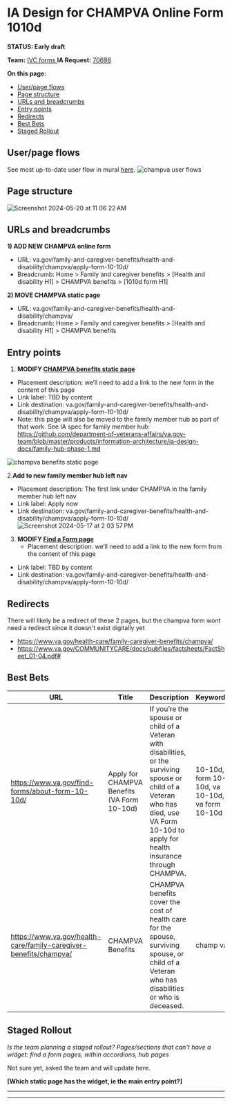 # IA Design for CHAMPVA Online Form 1010d
**STATUS: Early draft**

**Team:** [IVC forms
](https://github.com/department-of-veterans-affairs/va.gov-team/blob/master/products/health-care/integrated-health/README.md)
**IA Request:** [70698](https://github.com/orgs/department-of-veterans-affairs/projects/929/views/26?pane=issue&itemId=46249175)

**On this page:**
- [User/page flows](#flows)
- [Page structure](#map)
- [URLs and breadcrumbs](#url)
- [Entry points](#nav)
- [Redirects](#redirects)
- [Best Bets](#bestbets)
- [Staged Rollout](#stagedrollout)


## <a name="flows"></a>User/page flows <br>
See most up-to-date user flow in mural [here](https://app.mural.co/t/departmentofveteransaffairs9999/m/departmentofveteransaffairs9999/1702677961676/13148d7aadd948a857eaa8fe5e04f6a9b09c3f9e?sender=ua67f17f1c416a96ea04d2476). 
![champva user flows](https://github.com/department-of-veterans-affairs/va.gov-team/assets/122126772/cbca1cec-9f66-4bb5-9247-792bf308077a)


## <a name="map"></a>Page structure<br>
![Screenshot 2024-05-20 at 11 06 22 AM](https://github.com/department-of-veterans-affairs/va.gov-team/assets/122126772/b08c42f3-ad42-43bc-a09f-1c69cc283556)



## <a name="url"></a>URLs and breadcrumbs

**1) ADD NEW CHAMPVA online form**
- URL: va.gov/family-and-caregiver-benefits/health-and-disability/champva/apply-form-10-10d/
- Breadcrumb: Home > Family and caregiver benefits > [Health and disability H1] > CHAMPVA benefits > [1010d form H1]

**2) MOVE CHAMPVA static page**
- URL: va.gov/family-and-caregiver-benefits/health-and-disability/champva/
- Breadcrumb: Home > Family and caregiver benefits > [Health and disability H1] > CHAMPVA benefits


## <a name="nav"></a>Entry points <br>

1. **MODIFY [CHAMPVA benefits static page](https://www.va.gov/health-care/family-caregiver-benefits/champva/)**
  - Placement description: we’ll need to add a link to the new form in the content of this page
  - Link label: TBD by content
  - Link destination: va.gov/family-and-caregiver-benefits/health-and-disability/champva/apply-form-10-10d/
  - Note: this page will also be moved to the family member hub as part of that work. See IA spec for family member hub: https://github.com/department-of-veterans-affairs/va.gov-team/blob/master/products/information-architecture/ia-design-docs/family-hub-phase-1.md
    
![champva benefits static page](https://github.com/department-of-veterans-affairs/va.gov-team/assets/122126772/514f4385-df84-4833-8c82-3d44994b302e)

2.**Add to new family member hub left nav**
  - Placement description: The first link under CHAMPVA in the family member hub left nav
  - Link label: Apply now
  - Link destination: va.gov/family-and-caregiver-benefits/health-and-disability/champva/apply-form-10-10d/
![Screenshot 2024-05-17 at 2 03 57 PM](https://github.com/department-of-veterans-affairs/va.gov-team/assets/122126772/8f49519c-58c8-421b-b63d-c1e96ee33c7c)


3. **MODIFY [Find a Form page](https://www.va.gov/find-forms/about-form-10-10d/)**
   - Placement description: we’ll need to add a link to the new form from the content of this page
  - Link label: TBD by content
  - Link destination: va.gov/family-and-caregiver-benefits/health-and-disability/champva/apply-form-10-10d/




## <a name="redirects"></a>Redirects <br>
There will likely be a redirect of these 2 pages, but the champva form wont need a redirect since it doesn't exist digitally yet
- https://www.va.gov/health-care/family-caregiver-benefits/champva/
- https://www.va.gov/COMMUNITYCARE/docs/pubfiles/factsheets/FactSheet_01-04.pdf#


## <a name="bestbets"></a>Best Bets<br>

| URL                                                               | Title                                                            | Description                                                                                                                                                                                 | Keywords                                               | Notes                                                                                                                           |
|-------------------------------------------------------------------|------------------------------------------------------------------|---------------------------------------------------------------------------------------------------------------------------------------------------------------------------------------------|--------------------------------------------------------|---------------------------------------------------------------------------------------------------------------------------------|
| https://www.va.gov/find-forms/about-form-10-10d/                  | Apply for CHAMPVA Benefits (VA Form 10-10d)                      | If you’re the spouse or child of a Veteran with disabilities, or the surviving spouse or child of a Veteran who has died, use VA Form 10-10d to apply for health insurance through CHAMPVA. | 10-10d, form 10-10d, va 10-10d, va form 10-10d         | Should we change this to the new online form, or remove it entirely and just keep the one set up for the CHAMPVA benefits page? |
| https://www.va.gov/health-care/family-caregiver-benefits/champva/ | CHAMPVA Benefits                                                 | CHAMPVA benefits cover the cost of health care for the spouse, surviving spouse, or child of a Veteran who has disabilities or who is deceased.                                             | champ va                                               | Def keep this one                                                                                                               |

## <a name="stagedrollout"></a>Staged Rollout<br>
*Is the team planning a staged rollout? Pages/sections that can't have a widget: find a form pages, within accordions, hub pages*

Not sure yet, asked the team and will update here.

**[Which static page has the widget, ie the main entry point?]**




<hr>
<hr>
